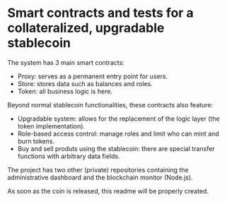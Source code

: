 # Smart contracts and tests for a collateralized, upgradable stablecoin

The system has 3 main smart contracts:
- Proxy: serves as a permanent entry point for users.
- Store: stores data such as balances and roles.
- Token: all business logic is here.

Beyond normal stablecoin functionalities, these contracts also feature:
- Upgradable system: allows for the replacement of the logic layer (the token implementation).
- Role-based access control: manage roles and limit who can mint and burn tokens.
- Buy and sell produts using the stablecoin: there are special transfer functions with arbitrary data fields.

The project has two other (private) repositories containing the administrative dashboard and the blockchain monitor (Node.js).

As soon as the coin is released, this readme will be properly created.


